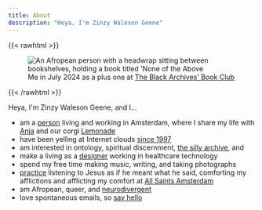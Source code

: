 ```yaml
---
title: About
description: "Heya, I'm Zinzy Waleson Geene"
---
```


{{< rawhtml >}}

<figure>
<img src="/img/zinzy-at-tbab.jpg" alt="An Afropean person with a headwrap sitting between bookshelves, holding a book titled 'None of the Above">
<figcaption>Me in July 2024 as a plus one at <a href="https://www.theblackarchives.nl/tbabookclub.html?lang=en" target="_blank">The Black Archives' Book Club</a></figcaption>
</figure>

{{< /rawhtml >}}

Heya, I'm Zinzy Waleson Geene, and I...

- am a [person](/biography) living and working in Amsterdam, where I share my life with [Anja](https://anjawaleson.notion.site/Anja-Waleson-0182c8df804b4b12ab6e70b5b5795a55) and our corgi [Lemonade](/2024-08-11-15-21-22/)
- have been yelling at Internet clouds [since 1997](/museum)
- am interested in ontology, spiritual discernment, [the silly archive](https://www.trikster.net/1/halberstam/1.html), and
- make a living as a [designer](/work) working in healthcare technology
- spend my free time making music, writing, and taking photographs
- [practice](/praxis) listening to Jesus as if he meant what he said, comforting my afflictions and afflicting my comfort at [All Saints Amsterdam](https://allsaintsamsterdam.church/)
- am Afropean, queer, and [neurodivergent](/im-neurodivergent)
- love spontaneous emails, so [say hello](/hello)
